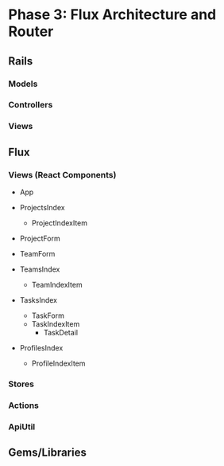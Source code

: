 #  Phase 3: Flux Architecture and Router

## Rails
### Models

### Controllers

### Views

## Flux
### Views (React Components)
* App

* ProjectsIndex
  * ProjectIndexItem
* ProjectForm

* TeamForm
* TeamsIndex
  * TeamIndexItem

* TasksIndex
  * TaskForm
  * TaskIndexItem
    * TaskDetail
    
* ProfilesIndex
  * ProfileIndexItem

### Stores

### Actions

### ApiUtil

## Gems/Libraries
